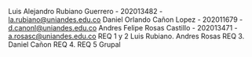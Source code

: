 Luis Alejandro Rubiano Guerrero - 202013482 - la.rubiano@uniandes.edu.co
Daniel Orlando Cañon Lopez - 202011679 - d.canonl@uniandes.edu.co
Andres Felipe Rosas Castillo - 202013471 - a.rosasc@uniandes.edu.co
REQ 1 y 2 Luis Rubiano. Andres Rosas REQ 3. Daniel Cañon REQ 4. REQ 5 Grupal
